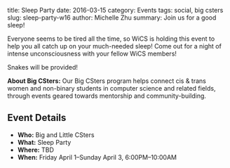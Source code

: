 title: Sleep Party
date: 2016-03-15
category: Events
tags: social, big csters
slug: sleep-party-w16
author: Michelle Zhu
summary: Join us for a good sleep!

Everyone seems to be tired all the time, so WiCS is holding this event to help you all catch up on your much-needed sleep! Come out for a night of intense unconsciousness with your fellow WiCS members!

Snakes will be provided!


**About Big CSters:** Our Big CSters program helps connect cis &amp; trans
women and non-binary students in computer science and related fields, through
events geared towards mentorship and community-building.

## Event Details ##

+ **Who:** Big and Little CSters
+ **What:** Sleep Party
+ **Where:** TBD
+ **When:** Friday April 1&ndash;Sunday April 3, 6:00PM&ndash;10:00AM